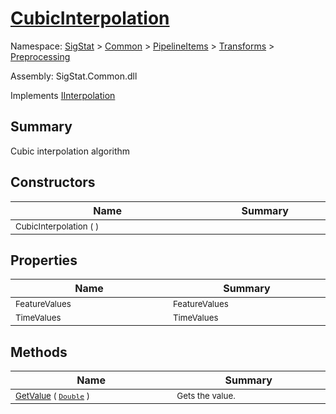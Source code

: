 # [CubicInterpolation](./CubicInterpolation.md)

Namespace: [SigStat]() > [Common](./../../../README.md) > [PipelineItems]() > [Transforms]() > [Preprocessing](./README.md)

Assembly: SigStat.Common.dll

Implements [IInterpolation](./IInterpolation.md)

## Summary
Cubic interpolation algorithm

## Constructors

| Name | Summary | 
| --- | --- | 
| <sub>CubicInterpolation (  )</sub><img width=200 unselectable="on"/>  | <sub></sub><img width=200 unselectable="on"/>  | <br>


## Properties

| Name | Summary | 
| --- | --- | 
| <sub>FeatureValues</sub><img width=200 unselectable="on"/>  | <sub>FeatureValues</sub><img width=200 unselectable="on"/>  | <br>
| <sub>TimeValues</sub><img width=200 unselectable="on"/>  | <sub>TimeValues</sub><img width=200 unselectable="on"/>  | <br>


## Methods

| Name | Summary | 
| --- | --- | 
| <sub>[GetValue](./Methods/CubicInterpolation-100663727.md) ( [`Double`](https://docs.microsoft.com/en-us/dotnet/api/System.Double) )</sub><img width=200 unselectable="on"/>  | <sub>Gets the value.</sub><img width=200 unselectable="on"/>  | <br>


